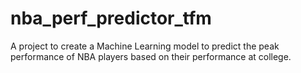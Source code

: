 # nba_perf_predictor_tfm
A project to create a Machine Learning model to predict the peak performance of NBA players based on their performance at college.
